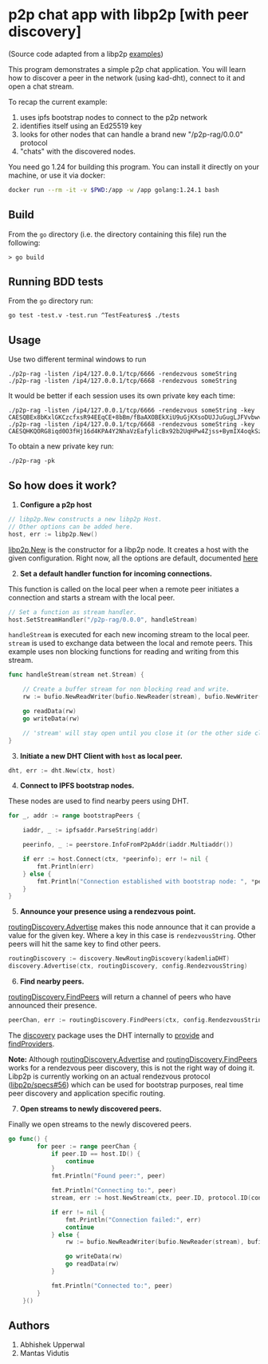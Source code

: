 # p2p chat app with libp2p [with peer discovery]
(Source code adapted from a libp2p [examples](https://github.com/libp2p/go-libp2p/tree/master/examples/chat-with-rendezvous))

This program demonstrates a simple p2p chat application. 
You will learn how to discover a peer in the network (using kad-dht), connect to it and open a chat stream.

To recap the current example:
1. uses ipfs bootstrap nodes to connect to the p2p network
2. identifies itself using an Ed25519 key
3. looks for other nodes that can handle a brand new "/p2p-rag/0.0.0" protocol
4. "chats" with the discovered nodes.

You need go 1.24 for building this program. You can install it directly on your machine, or use it via docker:
```bash
docker run --rm -it -v $PWD:/app -w /app golang:1.24.1 bash
```

## Build

From the `go` directory (i.e. the directory containing this file) run the following:

```
> go build
```

## Running BDD tests

From the `go` directory run:
```
go test -test.v -test.run ^TestFeatures$ ./tests
```

## Usage

Use two different terminal windows to run

```
./p2p-rag -listen /ip4/127.0.0.1/tcp/6666 -rendezvous someString
./p2p-rag -listen /ip4/127.0.0.1/tcp/6668 -rendezvous someString
```

It would be better if each session uses its own private key each time:
```
./p2p-rag -listen /ip4/127.0.0.1/tcp/6666 -rendezvous someString -key CAESQBEx8bKxlGKCzcfxsR94EEqCE+8bBm/fBaAXOBEkXiU9uGjKXsoDUJJuGugLJFVvbwvbqeZzP0IR23M45C0mkRY=
./p2p-rag -listen /ip4/127.0.0.1/tcp/6668 -rendezvous someString -key CAESQHKQORG8iqd0O3fHj16d4KPA4Y2NhaVzEafylicBx92b2UqHPw4Zjss+BymIX4oqkSzfqQHYwVVtE6fNSLwstlY=
```

To obtain a new private key run:
```
./p2p-rag -pk
```

## So how does it work?

1. **Configure a p2p host**
```go
// libp2p.New constructs a new libp2p Host.
// Other options can be added here.
host, err := libp2p.New()
```
[libp2p.New](https://pkg.go.dev/github.com/libp2p/go-libp2p#New) is the constructor for a libp2p node. It creates a host with the given configuration. Right now, all the options are default, documented [here](https://pkg.go.dev/github.com/libp2p/go-libp2p#New)

2. **Set a default handler function for incoming connections.**

This function is called on the local peer when a remote peer initiates a connection and starts a stream with the local peer.
```go
// Set a function as stream handler.
host.SetStreamHandler("/p2p-rag/0.0.0", handleStream)
```

```handleStream``` is executed for each new incoming stream to the local peer. ```stream``` is used to exchange data between the local and remote peers. This example uses non blocking functions for reading and writing from this stream.

```go
func handleStream(stream net.Stream) {

    // Create a buffer stream for non blocking read and write.
    rw := bufio.NewReadWriter(bufio.NewReader(stream), bufio.NewWriter(stream))

    go readData(rw)
    go writeData(rw)

    // 'stream' will stay open until you close it (or the other side closes it).
}
```

3. **Initiate a new DHT Client with ```host``` as local peer.**


```go
dht, err := dht.New(ctx, host)
```

4. **Connect to IPFS bootstrap nodes.**

These nodes are used to find nearby peers using DHT.

```go
for _, addr := range bootstrapPeers {

    iaddr, _ := ipfsaddr.ParseString(addr)

    peerinfo, _ := peerstore.InfoFromP2pAddr(iaddr.Multiaddr())

    if err := host.Connect(ctx, *peerinfo); err != nil {
        fmt.Println(err)
    } else {
        fmt.Println("Connection established with bootstrap node: ", *peerinfo)
    }
}
```

5. **Announce your presence using a rendezvous point.**

[routingDiscovery.Advertise](https://pkg.go.dev/github.com/libp2p/go-libp2p/p2p/discovery/routing#RoutingDiscovery.Advertise) makes this node announce that it can provide a value for the given key. Where a key in this case is ```rendezvousString```. Other peers will hit the same key to find other peers.

```go
routingDiscovery := discovery.NewRoutingDiscovery(kademliaDHT)
discovery.Advertise(ctx, routingDiscovery, config.RendezvousString)
```

6. **Find nearby peers.**

[routingDiscovery.FindPeers](https://pkg.go.dev/github.com/libp2p/go-libp2p/p2p/discovery/routing#RoutingDiscovery.FindPeers) will return a channel of peers who have announced their presence.

```go
peerChan, err := routingDiscovery.FindPeers(ctx, config.RendezvousString)
```

The [discovery](https://pkg.go.dev/github.com/libp2p/go-libp2p/p2p/discovery/routing) package uses the DHT internally to [provide](https://pkg.go.dev/github.com/libp2p/go-libp2p-kad-dht#IpfsDHT.Provide) and [findProviders](https://pkg.go.dev/github.com/libp2p/go-libp2p-kad-dht#IpfsDHT.FindProviders).

**Note:** Although [routingDiscovery.Advertise](https://pkg.go.dev/github.com/libp2p/go-libp2p/p2p/discovery/routing#RoutingDiscovery.Advertise) and [routingDiscovery.FindPeers](https://pkg.go.dev/github.com/libp2p/go-libp2p/p2p/discovery/routing#RoutingDiscovery.FindPeers) works for a rendezvous peer discovery, this is not the right way of doing it. Libp2p is currently working on an actual rendezvous protocol ([libp2p/specs#56](https://github.com/libp2p/specs/pull/56)) which can be used for bootstrap purposes, real time peer discovery and application specific routing.

7. **Open streams to newly discovered peers.**

Finally we open streams to the newly discovered peers.

```go
go func() {
		for peer := range peerChan {
			if peer.ID == host.ID() {
				continue
			}
			fmt.Println("Found peer:", peer)

			fmt.Println("Connecting to:", peer)
			stream, err := host.NewStream(ctx, peer.ID, protocol.ID(config.ProtocolID))

			if err != nil {
				fmt.Println("Connection failed:", err)
				continue
			} else {
				rw := bufio.NewReadWriter(bufio.NewReader(stream), bufio.NewWriter(stream))

				go writeData(rw)
				go readData(rw)
			}

			fmt.Println("Connected to:", peer)
		}
	}()
```

## Authors
1. Abhishek Upperwal
2. Mantas Vidutis
